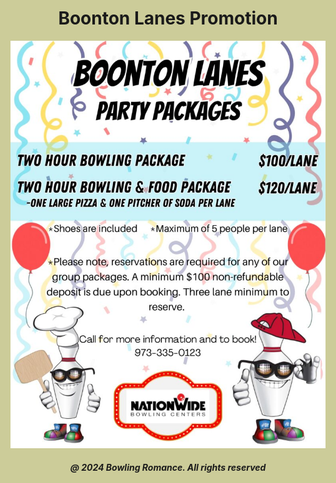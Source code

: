 <html style="background-color:#CCCC99;">
<body style= 
.is-home-page #title-not-home,
    .is-home-page .header,
    .is-home-page .footer {display: none;
#wrapper:not(.is-home-page) #title-home {display: none;}>
      
<h1 style="text-align:center;">Boonton Lanes Promotion</h1>
<img
  class="fit-picture"
  src="boontonlanes.jpeg"
  alt="Boonton Lanes Promotion" />
  
<h5 style="text-align:center;"><i>@ 2024 Bowling Romance. All rights reserved</i></h5>   
</body>
</html>
